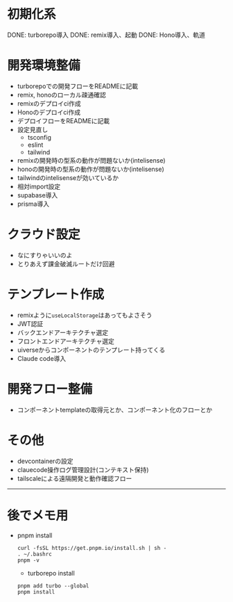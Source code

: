 
# 初期化系
DONE: turborepo導入
DONE: remix導入、起動
DONE: Hono導入、軌道



# 開発環境整備
- turborepoでの開発フローをREADMEに記載
- remix, honoのローカル疎通確認
- remixのデプロイci作成
- Honoのデプロイci作成
- デプロイフローをREADMEに記載
- 設定見直し
  - tsconfig
  - eslint
  - tailwind
- remixの開発時の型系の動作が問題ないか(intelisense)
- honoの開発時の型系の動作が問題ないか(intelisense)
- tailwindのintelisenseが効いているか
- 相対import設定
- supabase導入
- prisma導入

# クラウド設定
- なにすりゃいいのよ
- とりあえず課金破滅ルートだけ回避

# テンプレート作成
- remixように`useLocalStorage`はあってもよさそう
- JWT認証
- バックエンドアーキテクチャ選定
- フロントエンドアーキテクチャ選定
- uiverseからコンポーネントのテンプレート持ってくる
- Claude code導入

# 開発フロー整備
- コンポーネントtemplateの取得元とか、コンポーネント化のフローとか


# その他
- devcontainerの設定
- clauecode操作ログ管理設計(コンテキスト保持)
- tailscaleによる遠隔開発と動作確認フロー
---

# 後でメモ用
- pnpm install 
  ```
  curl -fsSL https://get.pnpm.io/install.sh | sh -
  . ~/.bashrc
  pnpm -v
  ```

  - turborepo install 
  ```
  pnpm add turbo --global
  pnpm install
  ```

